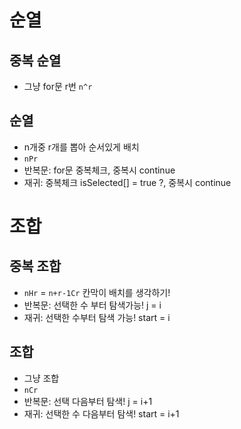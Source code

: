 # 순열

## 중복 순열

- 그냥 for문 r번 `n^r`

## 순열

- n개중 r개를 뽑아 순서있게 배치
- `nPr`
- 반복문: for문 중복체크, 중복시 continue
- 재귀: 중복체크 isSelected[] = true ?, 중복시 continue

# 조합

## 중복 조합

- `nHr` = `n+r-1Cr` 칸막이 배치를 생각하기!
- 반복문: 선택한 수 부터 탐색가능! j = i
- 재귀: 선택한 수부터 탐색 가능! start = i

## 조합

- 그냥 조합
- `nCr`
- 반복문: 선택 다음부터 탐색! j = i+1
- 재귀: 선택한 수 다음부터 탐색! start = i+1
